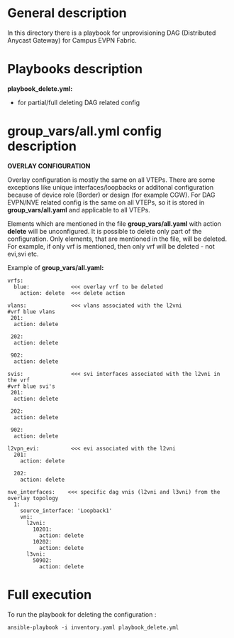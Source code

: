 # General description #

In this directory there is a playbook for unprovisioning DAG (Distributed Anycast Gateway) for Campus EVPN Fabric.

# Playbooks description #

**playbook_delete.yml:**
- for partial/full deleting DAG related config

# group_vars/all.yml config description #

**OVERLAY CONFIGURATION**

Overlay configuration is mostly the same on all VTEPs. There are some exceptions like unique interfaces/loopbacks or additonal configuration because of device role (Border) or design (for example CGW). For DAG EVPN/NVE related config is the same on all VTEPs, so it is stored in **group_vars/all.yaml** and applicable to all VTEPs.

Elements which are mentioned in the file **group_vars/all.yaml** with action **delete** will be unconfigured.
It is possible to delete only part of the configuration. Only elements, that are mentioned in the file, will be deleted.
For example, if only vrf is mentioned, then only vrf will be deleted - not evi,svi etc.

Example of **group_vars/all.yaml:**
```
vrfs:
  blue:             <<< overlay vrf to be deleted
    action: delete  <<< delete action

vlans:              <<< vlans associated with the l2vni 
#vrf blue vlans
 201:
  action: delete

 202:
  action: delete

 902:
  action: delete

svis:               <<< svi interfaces associated with the l2vni in the vrf 
#vrf blue svi's
 201:
  action: delete

 202:
  action: delete

 902:
  action: delete

l2vpn_evi:          <<< evi associated with the l2vni 
  201:
    action: delete

  202:
    action: delete

nve_interfaces:    <<< specific dag vnis (l2vni and l3vni) from the overlay topology
  1:
    source_interface: 'Loopback1'
    vni:
      l2vni:
        10201:
          action: delete
        10202:
          action: delete
      l3vni:
        50902:
          action: delete
```
# Full execution 

To run the playbook for deleting the configuration :

```
ansible-playbook -i inventory.yaml playbook_delete.yml
```
